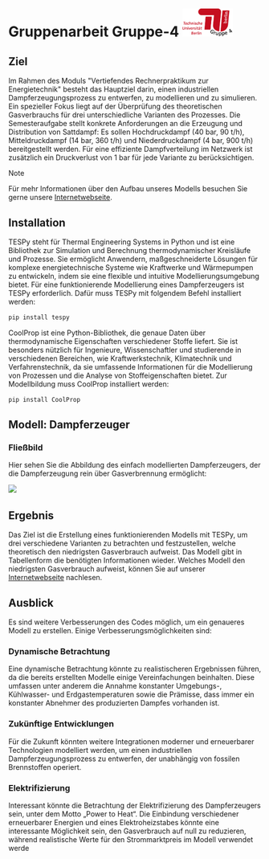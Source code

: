 <h1>Gruppenarbeit Gruppe-4 <img src="images/Logo Gruppe 4.png" width="100"></h1>

## Ziel
Im Rahmen des Moduls "Vertiefendes Rechnerpraktikum zur Energietechnik" besteht das Hauptziel darin, einen industriellen Dampferzeugungsprozess zu entwerfen, zu modellieren und zu simulieren. Ein spezieller Fokus liegt auf der Überprüfung des theoretischen Gasverbrauchs für drei unterschiedliche Varianten des Prozesses. Die Semesteraufgabe stellt konkrete Anforderungen an die Erzeugung und Distribution von Sattdampf: Es sollen Hochdruckdampf (40 bar, 90 t/h), Mitteldruckdampf (14 bar, 360 t/h) und Niederdruckdampf (4 bar, 900 t/h) bereitgestellt werden. Für eine effiziente Dampfverteilung im Netzwerk ist zusätzlich ein Druckverlust von 1 bar für jede Variante zu berücksichtigen.
> [!NOTE]
> Für mehr Informationen über den Aufbau unseres Modells besuchen Sie gerne unsere [Internetwebseite](https://kdh981.github.io/RET-Gruppe-4/).

## Installation
TESPy steht für Thermal Engineering Systems in Python und ist eine Bibliothek zur Simulation und Berechnung thermodynamischer Kreisläufe und Prozesse. Sie ermöglicht Anwendern, maßgeschneiderte Lösungen für komplexe energietechnische Systeme wie Kraftwerke und Wärmepumpen zu entwickeln, indem sie eine flexible und intuitive Modellierungsumgebung bietet. Für eine funktionierende Modellierung eines Dampferzeugers ist TESPy erforderlich. Dafür muss TESPy mit folgendem Befehl installiert werden:

```bash
pip install tespy
```
CoolProp ist eine Python-Bibliothek, die genaue Daten über thermodynamische Eigenschaften verschiedener Stoffe liefert. Sie ist besonders nützlich für Ingenieure, Wissenschaftler und studierende in verschiedenen Bereichen, wie Kraftwerkstechnik, Klimatechnik und Verfahrenstechnik, da sie umfassende Informationen für die Modellierung von Prozessen und die Analyse von Stoffeigenschaften bietet. Zur Modellbildung muss CoolProp installiert werden:

```bash
pip install CoolProp
```

## Modell: Dampferzeuger
### Fließbild
Hier sehen Sie die Abbildung des einfach modellierten Dampferzeugers, der die Dampferzeugung rein über Gasverbrennung ermöglicht:

<img src="docs/Fließbild.PNG" width="500">

## Ergebnis
Das Ziel ist die Erstellung eines funktionierenden Modells mit TESPy, um drei verschiedene Varianten zu betrachten und festzustellen, welche theoretisch den niedrigsten Gasverbrauch aufweist. Das Modell gibt in Tabellenform die benötigten Informationen wieder. Welches Modell den niedrigsten Gasverbrauch aufweist, können Sie auf unserer [Internetwebseite](https://kdh981.github.io/RET-Gruppe-4/) nachlesen.

## Ausblick
Es sind weitere Verbesserungen des Codes möglich, um ein genaueres Modell zu erstellen. Einige Verbesserungsmöglichkeiten sind:

### Dynamische Betrachtung
Eine dynamische Betrachtung könnte zu realistischeren Ergebnissen führen, da die bereits erstellten Modelle einige Vereinfachungen beinhalten. Diese umfassen unter anderem die Annahme konstanter Umgebungs-, Kühlwasser- und Erdgastemperaturen sowie die Prämisse, dass immer ein konstanter Abnehmer des produzierten Dampfes vorhanden ist.

### Zukünftige Entwicklungen
Für die Zukunft könnten weitere Integrationen moderner und erneuerbarer Technologien modelliert werden, um einen industriellen Dampferzeugungsprozess zu entwerfen, der unabhängig von fossilen Brennstoffen operiert. 

### Elektrifizierung
Interessant könnte die Betrachtung der Elektrifizierung des Dampferzeugers sein, unter dem Motto „Power to Heat“. Die Einbindung verschiedener erneuerbarer Energien und eines Elektroheizstabes könnte eine interessante Möglichkeit sein, den Gasverbrauch auf null zu reduzieren, während realistische Werte für den Strommarktpreis im Modell verwendet werde




